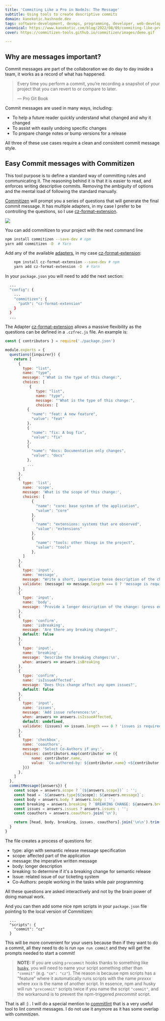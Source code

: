 ```yaml
---
title: 'Commiting Like a Pro in NodeJs: The Message'
subtitle: Using tools to create descriptive commits
domain: kanekotic.hashnode.dev
tags: software-development, devops, programming, developer, web-development
canonical: https://www.kanekotic.com/blog/2022/08/09/commiting-like-pro-part-2
cover: https://commitizen-tools.github.io/commitizen/images/demo.gif

---
```

## Why are messages important?

Commit messages are part of the collaboration we do day to day inside a team, it works as a record of what has happened.

> Every time you perform a commit, you’re recording a snapshot of your project that you can revert to or compare to later.
>
> — Pro Git Book

Commit messages are used in many ways, including:

* To help a future reader quickly understand what changed and why it changed
* To assist with easily undoing specific changes
* To prepare change notes or bump versions for a release

All three of these use cases require a clean and consistent commit message style.

## Easy Commit messages with Commitizen

This tool purpose is to define a standard way of committing rules and communicating it. The reasoning behind it is that it is easier to read, and enforces writing descriptive commits. Removing the ambiguity of options and the mental load of following the standard manually.

[Commitizen](https://github.com/commitizen) will prompt you a series of questions that will generate the final commit message. It has multiple adapters, in my case I prefer to be controlling the questions, so I use [cz-format-extension](https://github.com/tyankatsu0105/cz-format-extension "tyankatsu0105/cz-format-extension").

![](https://commitizen-tools.github.io/commitizen/images/demo.gif)

You can add commitizen to your project with the next command line

```sh
npm install commitizen --save-dev # npm
yarn add commitizen -D  # Yarn
```

Add any of the available [adapters](https://github.com/commitizen/cz-cli#adapters), in my case [cz-format-extension](https://github.com/tyankatsu0105/cz-format-extension "tyankatsu0105/cz-format-extension"):

```sh
    npm install cz-format-extension --save-dev # npm
    yarn add cz-format-extension -D  # Yarn
```

In your `package.json` you will need to add the next section:

```sh
  ...
  "config": {
    ...
    "commitizen": {
      "path": "cz-format-extension"
    }
  }
  ...
```

The Adapter [cz-format-extension](https://github.com/tyankatsu0105/cz-format-extension "tyankatsu0105/cz-format-extension") allows a massive flexibility as the questions can be defined in a `.czfrec.js` file. An example is:

```js
const { contributors } = require('./package.json')

module.exports = {
  questions({inquirer}) {
    return [
      {
        type: "list",
        name: "type",
        message: "'What is the type of this change:",
        choices: [
           {
              type: "list",
              name: "type",
              message: "'What is the type of this change:",
              choices: [
          {
            "name": "feat: A new feature",
            "value": "feat"
          },
          {
            "name": "fix: A bug fix",
            "value": "fix"
          },
          {
            "name": "docs: Documentation only changes",
            "value": "docs"
          },
          ...
        ]
      },
      {
        type: 'list',
        name: 'scope',
        message: 'What is the scope of this change:',
        choices: [
            {
              "name": "core: base system of the application",
              "value": "core"
            },
            {
              "name": "extensions: systems that are observed",
              "value": "extensions"
            },
            {
              "name": "tools: other things in the project",
              "value": "tools"
            },
        ]
      },
      {
        type: 'input',
        name: 'message',
        message: "Write a short, imperative tense description of the change\n",
        validate: (message) => message.length === 0 ? 'message is required' : true
      },
      {
        type: 'input',
        name: 'body',
        message: 'Provide a longer description of the change: (press enter to skip)\n',
      },
      {
        type: 'confirm',
        name: 'isBreaking',
        message: 'Are there any breaking changes?',
        default: false
      },
      {
        type: 'input',
        name: 'breaking',
        message: 'Describe the breaking changes:\n',
        when: answers => answers.isBreaking
      },
      {
        type: 'confirm',
        name: 'isIssueAffected',
        message: 'Does this change affect any open issues?',
        default: false
      },
      {
        type: 'input',
        name: 'issues',
        message: 'Add issue references:\n',
        when: answers => answers.isIssueAffected,
        default: undefined,
        validate: (issues) => issues.length === 0 ? 'issues is required' : true
      },
      {
        type: 'checkbox',
        name: 'coauthors',
        message: 'Select Co-Authors if any:',
        choices: contributors.map(contributor => ({
            name: contributor.name,
            value: `Co-authored-by: ${contributor.name} <${contributor.email}>`,
        }))
      },
    ]
  },
  commitMessage({answers}) {
    const scope = answers.scope ? `(${answers.scope})` : '';
    const head = `${answers.type}${scope}: ${answers.message}`;
    const body = answers.body ? answers.body : '';
    const breaking = answers.breaking ? `BREAKING CHANGE: ${answers.breaking}` : '';
    const issues = answers.issues ? answers.issues : '';
    const coauthors = answers.coauthors.join('\n');

    return [head, body, breaking, issues, coauthors].join('\n\n').trim()
  }
}
```

The file creates a process of questions for:

* type: align with semantic release message specification
* scope: affected part of the application
* message: the imperative written message
* body: longer description
* breaking: to determine if it's a breaking change for semantic release
* Issue: related issue of our ticketing system
* Co-Authors: people working in the tasks while pair programming

All these questions are asked interactively and not by the brain power of doing manual work.

And you can then add some nice npm scripts in your `package.json` file pointing to the local version of Commitizen:

      ...
      "scripts": {
        "commit": "cz"
      }

This will be more convenient for your users because then if they want to do a commit, all they need to do is run `npm run commit` and they will get the prompts needed to start a commit!

> **NOTE:** If you are using `precommit` hooks thanks to something like [`husky`](https://www.npmjs.com/package/husky), you will need to name your script something other than `"commit"` (e.g. `"cm": "cz"`). The reason is because npm scripts has a "feature" where it automatically runs scripts with the name _prexxx_ where _xxx_ is the name of another script. In essence, npm and husky will run `"precommit"` scripts twice if you name the script `"commit"`, and the workaround is to prevent the npm-triggered _precommit_ script.

That is all :) . I will do a special mention to [commitlint](https://commitlint.js.org/#/) that is a very useful tool to lint commit messages. I do not use it anymore as it has some overlap with commitizen.